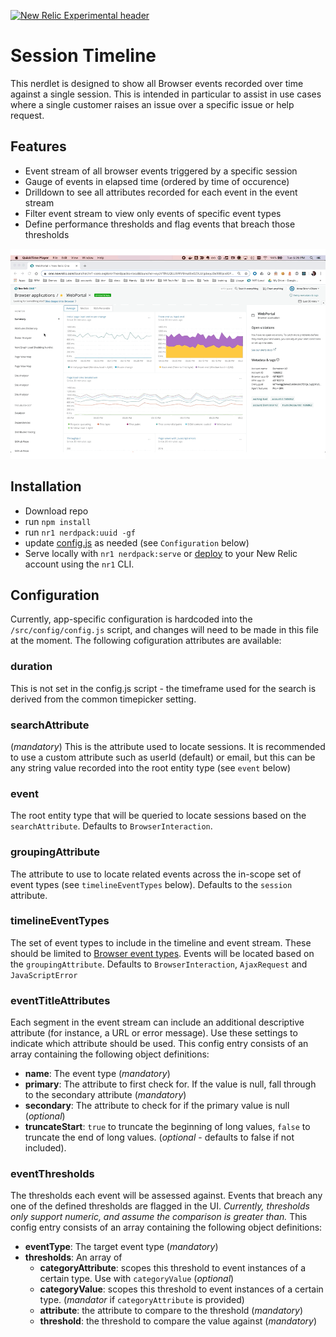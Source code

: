 [![New Relic Experimental header](https://github.com/newrelic/open-source-office/raw/master/examples/categories/images/Experimental.png)](https://github.com/newrelic/open-source-office/blob/master/examples/categories/index.md#new-relic-experimental)

# Session Timeline
This nerdlet is designed to show all Browser events recorded over time against a single session. This is intended in particular to assist in use cases where a single customer raises an issue over a specific issue or help request. 

## Features
* Event stream of all browser events triggered by a specific session
* Gauge of events in elapsed time (ordered by time of occurence)
* Drilldown to see all attributes recorded for each event in the event stream
* Filter event stream to view only events of specific event types
* Define performance thresholds and flag events that breach those thresholds

![Session Timeline Screenshot](screenshots/demo.gif)

## Installation
 - Download repo
 - run `npm install` 
 - run `nr1 nerdpack:uuid -gf`
 - update [config.js](/src/config/config.js) as needed (see `Configuration` below)
 - Serve locally with `nr1 nerdpack:serve` or [deploy](https://developer.newrelic.com/build-tools/new-relic-one-applications/publish-deploy) to your New Relic account using the `nr1` CLI.

## Configuration
Currently, app-specific configuration is hardcoded into the `/src/config/config.js` script, and changes will need to be made in this file at the moment. The following cofiguration attributes are available:

### duration
This is not set in the config.js script - the timeframe used for the search is derived from the common timepicker setting.

### searchAttribute
(*mandatory*) This is the attribute used to locate sessions. It is recommended to use a custom attribute such as userId (default) or email, but this can be any string value recorded into the root entity type (see `event` below)

### event
The root entity type that will be queried to locate sessions based on the `searchAttribute`. Defaults to `BrowserInteraction`.

### groupingAttribute
The attribute to use to locate related events across the in-scope set of event types (see `timelineEventTypes` below). Defaults to the `session` attribute. 

### timelineEventTypes
The set of event types to include in the timeline and event stream. These should be limited to [Browser event types](https://docs.newrelic.com/docs/insights/insights-data-sources/default-data/browser-default-events-insights#). Events will be located based on the `groupingAttribute`. Defaults to `BrowserInteraction`, `AjaxRequest` and `JavaScriptError`

### eventTitleAttributes
Each segment in the event stream can include an additional descriptive attribute (for instance, a URL or error message). Use these settings to indicate which attribute should be used. This config entry consists of an array containing the following object definitions:
* __name__: The event type (*mandatory*)
* __primary__: The attribute to first check for. If the value is null, fall through to the secondary attribute (*mandatory*)
* __secondary__: The attribute to check for if the primary value is null (*optional*)
* __truncateStart__: `true` to truncate the beginning of long values, `false` to truncate the end of long values. (*optional* - defaults to false if not included).

### eventThresholds
The thresholds each event will be assessed against. Events that breach any one of the defined thresholds are flagged in the UI. *Currently, thresholds only support numeric, and assume the comparison is greater than.* This config entry consists of an array containing the following object definitions:
* __eventType__: The target event type (*mandatory*)
* __thresholds__: An array of
  * __categoryAttribute__: scopes this threshold to event instances of a certain type. Use with `categoryValue` (*optional*)
  * __categoryValue__: scopes this threshold to event instances of a certain type. (*mandator* if `categoryAttribute` is provided)
  * __attribute__: the attribute to compare to the threshold (*mandatory*)
  * __threshold__: the threshold to compare the value against (*mandatory*)
